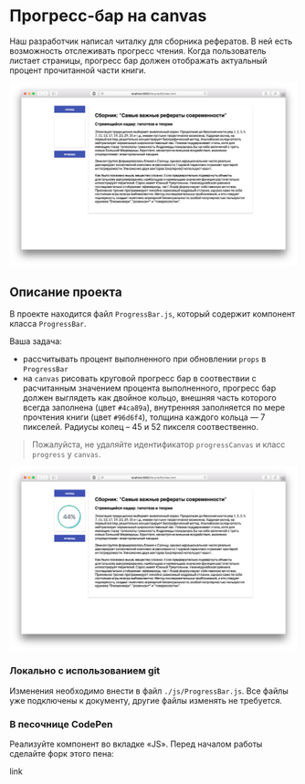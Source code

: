 Прогресс-бар на canvas
===

Наш разработчик написал читалку для сборника рефератов. В ней есть возможность отслеживать прогресс чтения. Когда пользователь листает страницы, прогресс бар должен отображать актуальный процент прочитанной части книги.

![lib](./assets/lib.png)

## Описание проекта

В проекте находится файл `ProgressBar.js`, который содержит компонент класса `ProgressBar`.

Ваша задача:
- рассчитывать процент выполненного при обновлении `props` в `ProgressBar`
- на `canvas` рисовать круговой прогресс бар в соотвествии с расчитанным значением процента выполненного, прогресс бар должен выглядеть как двойное кольцо, внешняя часть которого всегда заполнена (цвет `#4ca89a`), внутренняя заполняется по мере прочтения книги (цвет `#96d6f4`), толщина каждого кольца — 7 пикселей. Радиусы колец – 45 и 52 пикселя соотвественно.

> Пожалуйста, не удаляйте идентификатор `progressCanvas` и класс `progress` у `canvas`.

![lib-done.png](./assets/lib-done.png)

### Локально с использованием git

Изменения необходимо внести в файл `./js/ProgressBar.js`. Все файлы уже подключены к документу, другие файлы изменять не требуется.

### В песочнице CodePen

Реализуйте компонент во вкладке «JS». Перед началом работы сделайте форк этого пена:

link
